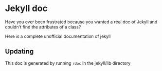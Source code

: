 # Jekyll doc

Have you ever been frustrated because you wanted a real doc of Jekyll and couldn't find the attributes of a class?

Here is a complete unofficial documentation of jekyll

## Updating

This doc is generated by running `rdoc` in the jekyll/lib directory
